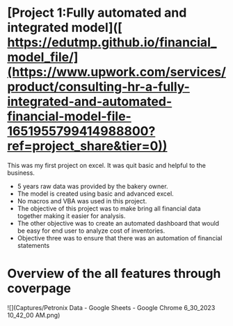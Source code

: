 
# [Project 1:Fully automated and integrated model]([ https://edutmp.github.io/financial_model_file/](https://www.upwork.com/services/product/consulting-hr-a-fully-integrated-and-automated-financial-model-file-1651955799414988800?ref=project_share&tier=0))
This was my first project on excel. It was quit basic and helpful to the business.
-	5 years raw data was provided by the bakery owner. 
-	The model is created using basic and advanced excel. 
-	No macros and VBA was used in this project. 
-	The objective of this project was to make bring all financial data together making it easier for analysis. 
-	The other objective was to create an automated dashboard that would be easy for end user to analyze cost of inventories. 
-	Objective three was to ensure that there was an automation of financial statements

# Overview of the all features through coverpage

![](Captures/Petronix Data - Google Sheets - Google Chrome 6_30_2023 10_42_00 AM.png)
